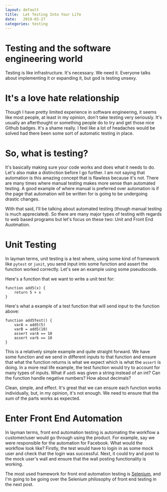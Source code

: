 ```yaml
---
layout: default
title:  Let Testing Into Your Life
date:   2019-03-27 
categories: testing
---
```

# Testing and the software engineering world
Testing is like infrastructure. It's necessary. We need it. Everyone talks 
about implementing it or expanding it, but god is testing unsexy. 

# It's a love hate relationship
Though I have pretty limited experience in software engineering, it seems 
like most people, at least in my opinion, don't take testing very seriously. 
It's usually an afterthought or something people do to try and get those 
nice Github badges. It's a shame really. I feel like a lot of headaches would 
be solved had there been some sort of automatic testing in place.

# So, what is testing?
It's basically making sure your code works and does what it needs to do. Let's 
also make a distinction before I go further. I am not saying that automation is
this amazing concept that is flawless because it's not. There are many times
where manual testing makes more sense than automated testing. A good example of
where manual is preferred over automation is if the page that automation will be
written for is going to be undergoing drastic changes.  

With that said, I'll be talking about automated testing  (though manual testing
is much appreciated). So there are many major types of testing with regards to
web based programs but let's focus on these two: Unit and Front End Auotmation.

# Unit Testing
In layman terms, unit testing is a test where, using some kind of framework
like `pytest` or `junit`, you send input into some function and assert the
function worked correctly. Let's see an example using some pseudocode.

Here's a function that we want to write a unit test for:
```
function add5(x) {
    return 5 + x
}
```
Here's what a example of a test function that will send input to the function
above:
```
function add5Test() {
    varA = add5(5)
    varB = add5(10)
    assert varA == 10
    assert varb == 10
}
```
This is a relatively simple example and quite straight forward. We have some
function and we send in different inputs to that function and ensure that what 
the function returns is what we expect which is what the `assert` is doing. In 
a more real life example, the test function would try to account for many 
types of inputs. What if `add5` was given a string instead of an int? Can the 
function handle negative numbers? How about decimals? 

Clean, simple, and effect. It's great that we can ensure each function works 
individually, but, in my opinion, it's not enough. We need to ensure that the 
sum of the parts works as expected.

# Enter Front End Automation
In layman terms, front end automation testing is automating the workflow a
customer/user would go through using the product. For example, say we were
responsible for the automation for Facebook. What would the workflow look like?
Firstly, the test would have to login in as some mock user and check that the
login was successful. Next, it could try and post to the mock user's wall and
ensure that the wall posting functionality is working. 

The most used framework for front end automation testing is
[Selenium](https://www.seleniumhq.org/), and I'm going to be going over the
Selenium philosophy of front end testing in the next post.
